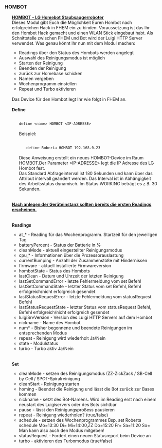 <h3>HOMBOT</h3>
<ul>
  <u><b>HOMBOT - LG Homebot Staubsaugerroboter</b></u>
  <br>
  Dieses Modul gibt Euch die Möglichkeit Euren Hombot nach erfolgreichen Hack in FHEM ein zu binden.
  Voraussetzung ist das Ihr den Hombot Hack gemacht und einen WLAN Stick eingebaut habt. Als Schnittstelle zwischen FHEM und Bot wird der Luigi HTTP Server verwendet. Was genau könnt Ihr nun mit dem Modul machen:
  <ul>
    <li>Readings über den Status des Hombots werden angelegt</li>
    <li>Auswahl des Reinigungsmodus ist möglich</li>
    <li>Starten der Reinigung</li>
    <li>Beenden der Reinigung</li>
    <li>zurück zur Homebase schicken</li>
    <li>Namen vergeben</li>
    <li>Wochenprogramm einstellen</li>
    <li>Repeat und Turbo aktivieren</li>
  </ul>
  
  <br>
  Das Device für den Hombot legt Ihr wie folgt in FHEM an.
  <br><br>
  <a name="HOMBOTdefine"></a>
  <b>Define</b>
  <ul><br>
    <code>define &lt;name&gt; HOMBOT &lt;IP-ADRESSE&gt;</code>
    <br><br>
    Beispiel:
    <ul><br>
      <code>define Roberta HOMBOT 192.168.0.23</code><br>
    </ul>
    <br>
    Diese Anweisung erstellt ein neues HOMBOT-Device im Raum HOMBOT.Der Parameter &lt;IP-ADRESSE&gt; legt die IP Adresse des LG Hombot fest.<br>
    Das Standard Abfrageinterval ist 180 Sekunden und kann &uuml;ber das Attribut intervall ge&auml;ndert werden. Das Interval ist in Abhängigkeit des Arbeitsstatus dynamisch. Im Status WORKING beträgt es z.B. 30 Sekunden.
    <br>
  </ul>
  <br><br> 
  <b><u>Nach anlegen der Ger&auml;teinstanz sollten bereits die ersten Readings erscheinen.</u></b>
  <br><br><br>
  <a name="HOMBOTreadings"></a>
  <b>Readings</b>
  <ul>
    <li>at_* - Reading für das Wochenprogramm. Startzeit für den jeweiligen Tag</li>
    <li>batteryPercent - Status der Batterie in %</li>
    <li>cleanMode - aktuell eingestellter Reinigungsmodus</li>
    <li>cpu_* - Informationen über die Prozessorauslastung</li>
    <li>currentBumping - Anzahl der Zusammenst&ouml;&szlig;e mit Hindernissen</li>
    <li>firmware - aktuell installierte Firmwareversion</li>
    <li>hombotState - Status des Hombots</li>
    <li>lastClean - Datum und Uhrzeit der letzten Reinigung</li>
    <li>lastSetCommandError - letzte Fehlermeldung vom set Befehl</li>
    <li>lastSetCommandState - letzter Status vom set Befehl, Befehl erfolgreich/nicht erfolgreich gesendet</li>
    <li>lastStatusRequestError - letzte Fehlermeldung vom statusRequest Befehl</li>
    <li>lastStatusRequestState - letzter Status vom statusRequest Befehl, Befehl erfolgreich/nicht erfolgreich gesendet</li>
    <li>luigiSrvVersion - Version des Luigi HTTP Servers auf dem Hombot</li>
    <li>nickname - Name des Hombot</li>
    <li>num* - Bisher begonnene und beendete Reinigungen im entsprechenden Modus</li>
    <li>repeat - Reinigung wird wiederholt Ja/Nein</li>
    <li>state - Modulstatus</li>
    <li>turbo - Turbo aktiv Ja/Nein</li>
  </ul>
  <br><br>
  <a name="HOMBOTset"></a>
  <b>Set</b>
  <ul>
    <li>cleanMode - setzen des Reinigungsmodus (ZZ-ZickZack / SB-Cell by Cell / SPOT-Spiralreinigung</li>
    <li>cleanStart - Reinigung starten</li>
    <li>homing - Beendet die Reinigung und l&auml;sst die Bot zur&uuml;ck zur Bases kommen</li>
    <li>nickname - setzt des Bot-Namens. Wird im Reading erst nach einem neustart des Luigiservers oder des Bots sichtbar</li>
    <li>pause - lässt den Reinigungspro&szlig;ess pausieren</li>
    <li>repeat - Reinigung wiederholen? (true/false)</li>
    <li>schedule - setzen des Wochenprogrammes Bsp. set Roberta schedule Mo=13:30 Di= Mi=14:00,ZZ Do=15:20 Fr= Sa=11:20 So=  Man kann also auch den Modus mitgeben!</li>
    <li>statusRequest - Fordert einen neuen Statusreport beim Device an</li>
    <li>turbo - aktivieren des Turbomodus (true/false)</li>
  </ul>
  <br><br>
</ul>